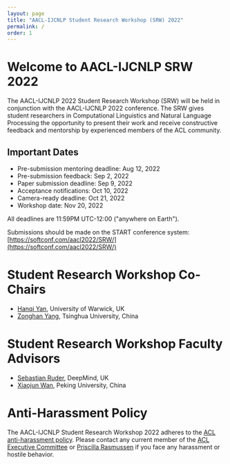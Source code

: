 ```yaml
---
layout: page
title: "AACL-IJCNLP Student Research Workshop (SRW) 2022"
permalink: /
order: 1
---
```




# Welcome to AACL-IJCNLP SRW 2022
The AACL-IJCNLP 2022 Student Research Workshop (SRW) will be held in conjunction with the AACL-IJCNLP 2022 conference. The SRW gives student researchers in Computational Linguistics and Natural Language Processing the opportunity to present their work and receive constructive feedback and mentorship by experienced members of the ACL community.


## Important Dates

- Pre-submission mentoring deadline: Aug 12, 2022
- Pre-submission feedback: Sep 2, 2022
- Paper submission deadline: Sep 9, 2022
- Acceptance notifications: Oct 10, 2022
- Camera-ready deadline: Oct 21, 2022
- Workshop date: Nov 20, 2022

All deadlines are 11:59PM UTC-12:00 ("anywhere on Earth").

Submissions should be made on the START conference system: [https://softconf.com/aacl2022/SRW/](https://softconf.com/aacl2022/SRW/)


# Student Research Workshop Co-Chairs

- [Hanqi Yan](https://warwick.ac.uk/fac/sci/dcs/people/u2048587/), University of Warwick, UK
- [Zonghan Yang](https://minicheshire.github.io), Tsinghua University, China

# Student Research Workshop Faculty Advisors

- [Sebastian Ruder](https://ruder.io/), DeepMind, UK
- [Xiaojun Wan](https://wanxiaojun.github.io/), Peking University, China


# Anti-Harassment Policy
The AACL-IJCNLP Student Research Workshop 2022 adheres to the [ACL anti-harassment policy](https://www.aclweb.org/adminwiki/index.php?title=Anti-Harassment_Policy). Please contact any current member of the [ACL Executive Committee](https://www.aclweb.org/portal/about) or [Priscilla Rasmussen](mailto:acl@aclweb.org) if you face any harassment or hostile behavior.

<!--
# Sponsored By       
<img src="images/ccc_hz copy.jpg" alt="Computing Research Association’s Computing Community Consortium (CCC)" width="300"/>
<img src="images/NSF_4-Color_bitmap_Logo.png" alt="National Science Foundation" width="200"/>
<img src="images/nrc_canada_logo.png" alt="National Research Council, Canada" width="250" style="padding: 0 0 0 40px"/>
<img src="images/google_logo.svg" alt="Google" width="250" style="padding: 0 0 0 40px"/>
-->


